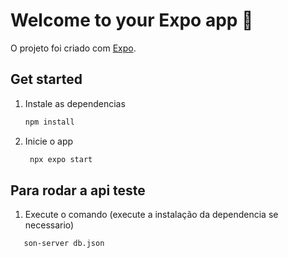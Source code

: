 # Welcome to your Expo app 👋

O projeto foi criado com [Expo](https://expo.dev).

## Get started

1. Instale as dependencias

   ```bash
   npm install
   ```

2. Inicie o app

   ```bash
    npx expo start
   ```

## Para rodar a api teste

1. Execute o comando (execute a instalação da dependencia se necessario)

```bash
   son-server db.json
   ```

